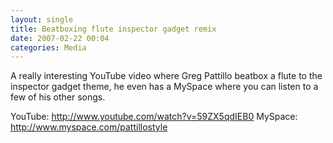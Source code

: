 ```yaml
---
layout: single
title: Beatboxing flute inspector gadget remix
date: 2007-02-22 00:04
categories: Media
---
```

A really interesting YouTube video where Greg Pattillo beatbox a flute to the inspector gadget theme, he even has a MySpace where you can listen to a few of his other songs.

YouTube: <a href="http://www.youtube.com/watch?v=59ZX5qdIEB0">http://www.youtube.com/watch?v=59ZX5qdIEB0</a>
MySpace: <a href="http://www.myspace.com/pattillostyle">http://www.myspace.com/pattillostyle</a>

<object width="425" height="350"><param name="movie" value="http://www.youtube.com/v/59ZX5qdIEB0"></param><param name="wmode" value="transparent"></param><embed src="http://www.youtube.com/v/59ZX5qdIEB0" type="application/x-shockwave-flash" wmode="transparent" width="425" height="350"></embed></object>
